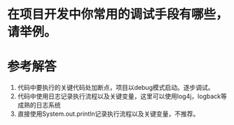 # 在项目开发中你常用的调试手段有哪些，请举例。


# 参考解答

1. 代码中要执行的关键代码处加断点，项目以debug模式启动。逐步调试。
2. 代码中使用日志记录执行流程以及关键变量，这里可以使用log4j，logback等成熟的日志系统
3. 直接使用System.out.println记录执行流程以及关键变量，不推荐。